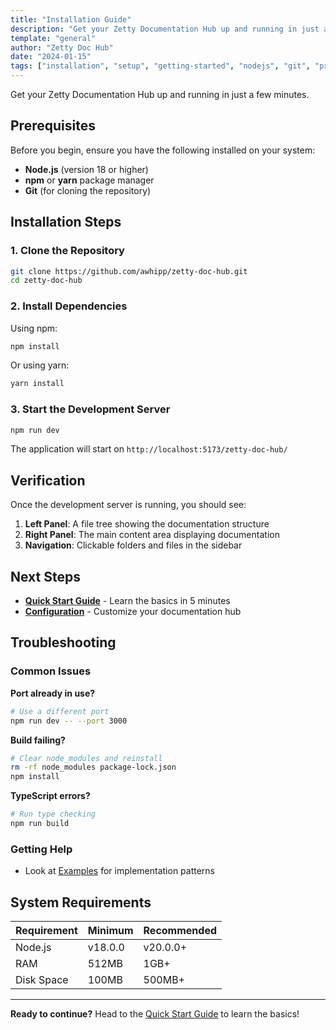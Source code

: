```yaml
---
title: "Installation Guide"
description: "Get your Zetty Documentation Hub up and running in just a few minutes"
template: "general"
author: "Zetty Doc Hub"
date: "2024-01-15"
tags: ["installation", "setup", "getting-started", "nodejs", "git", "prerequisites"]
---
```


Get your Zetty Documentation Hub up and running in just a few minutes.

## Prerequisites

Before you begin, ensure you have the following installed on your system:

- **Node.js** (version 18 or higher)
- **npm** or **yarn** package manager
- **Git** (for cloning the repository)

## Installation Steps

### 1. Clone the Repository

```bash
git clone https://github.com/awhipp/zetty-doc-hub.git
cd zetty-doc-hub
```

### 2. Install Dependencies

Using npm:

```bash
npm install
```

Or using yarn:

```bash
yarn install
```

### 3. Start the Development Server

```bash
npm run dev
```

The application will start on `http://localhost:5173/zetty-doc-hub/`

## Verification

Once the development server is running, you should see:

1. **Left Panel**: A file tree showing the documentation structure
2. **Right Panel**: The main content area displaying documentation
3. **Navigation**: Clickable folders and files in the sidebar

## Next Steps

- **[Quick Start Guide](./quick-start)** - Learn the basics in 5 minutes
- **[Configuration](./configuration)** - Customize your documentation hub

## Troubleshooting

### Common Issues

**Port already in use?**

```bash
# Use a different port
npm run dev -- --port 3000
```

**Build failing?**

```bash
# Clear node_modules and reinstall
rm -rf node_modules package-lock.json
npm install
```

**TypeScript errors?**

```bash
# Run type checking
npm run build
```

### Getting Help

- Look at [Examples](../examples/general-template-example) for implementation patterns

## System Requirements

| Requirement | Minimum | Recommended |
|-------------|---------|-------------|
| Node.js | v18.0.0 | v20.0.0+ |
| RAM | 512MB | 1GB+ |
| Disk Space | 100MB | 500MB+ |

---

**Ready to continue?** Head to the [Quick Start Guide](./quick-start) to learn the basics!
